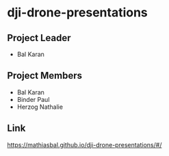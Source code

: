 # dji-drone-presentations

## Project Leader
* Bal Karan

## Project Members
* Bal Karan
* Binder Paul
* Herzog Nathalie 

## Link
https://mathiasbal.github.io/dji-drone-presentations/#/
